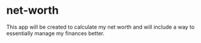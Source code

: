 # net-worth
This app will be created to calculate my net worth and will include a way to essentially manage my finances better.
